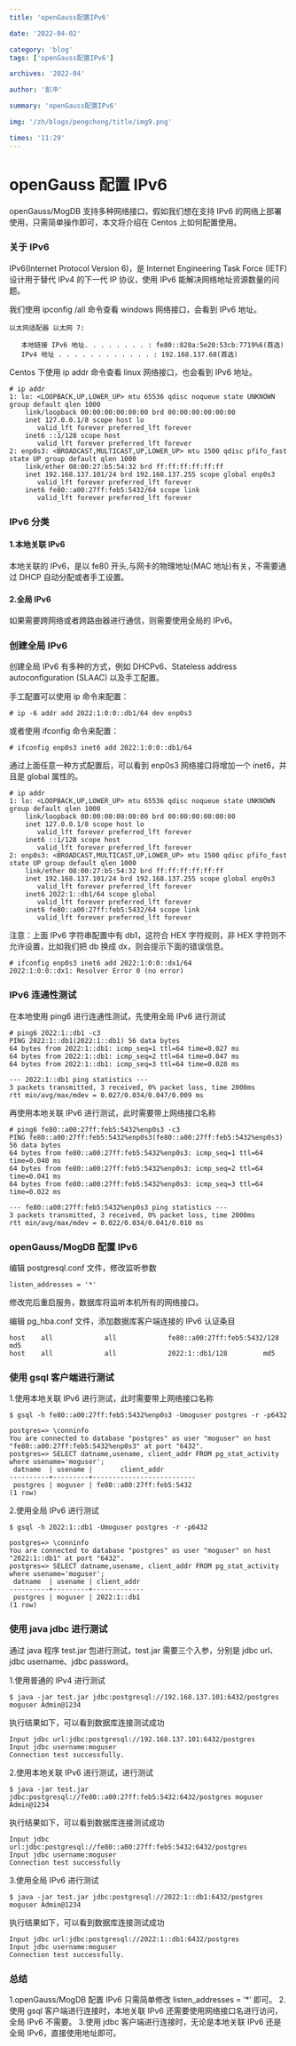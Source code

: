 ```yaml
---
title: 'openGauss配置IPv6'

date: '2022-04-02'

category: 'blog'
tags: ['openGauss配置IPv6']

archives: '2022-04'

author: '彭冲'

summary: 'openGauss配置IPv6'

img: '/zh/blogs/pengchong/title/img9.png'

times: '11:29'
---
```


# openGauss 配置 IPv6

openGauss/MogDB 支持多种网络接口，假如我们想在支持 IPv6 的网络上部署使用，只需简单操作即可，本文将介绍在 Centos 上如何配置使用。

### 关于 IPv6

IPv6(Internet Protocol Version 6)，是 Internet Engineering Task Force (IETF)设计用于替代 IPv4 的下一代 IP 协议，使用 IPv6 能解决网络地址资源数量的问题。

我们使用 ipconfig /all 命令查看 windows 网络接口，会看到 IPv6 地址。

```
以太网适配器 以太网 7:

   本地链接 IPv6 地址. . . . . . . . : fe80::828a:5e20:53cb:7719%6(首选)
   IPv4 地址 . . . . . . . . . . . . : 192.168.137.68(首选)
```

Centos 下使用 ip addr 命令查看 linux 网络接口，也会看到 IPv6 地址。

```
# ip addr
1: lo: <LOOPBACK,UP,LOWER_UP> mtu 65536 qdisc noqueue state UNKNOWN group default qlen 1000
    link/loopback 00:00:00:00:00:00 brd 00:00:00:00:00:00
    inet 127.0.0.1/8 scope host lo
       valid_lft forever preferred_lft forever
    inet6 ::1/128 scope host
       valid_lft forever preferred_lft forever
2: enp0s3: <BROADCAST,MULTICAST,UP,LOWER_UP> mtu 1500 qdisc pfifo_fast state UP group default qlen 1000
    link/ether 08:00:27:b5:54:32 brd ff:ff:ff:ff:ff:ff
    inet 192.168.137.101/24 brd 192.168.137.255 scope global enp0s3
       valid_lft forever preferred_lft forever
    inet6 fe80::a00:27ff:feb5:5432/64 scope link
       valid_lft forever preferred_lft forever
```

### IPv6 分类

#### 1.本地关联 IPv6

本地关联的 IPv6，是以 fe80 开头,与网卡的物理地址(MAC 地址)有关，不需要通过 DHCP 自动分配或者手工设置。

#### 2.全局 IPv6

如果需要跨网络或者跨路由器进行通信，则需要使用全局的 IPv6。

### 创建全局 IPv6

创建全局 IPv6 有多种的方式，例如 DHCPv6、Stateless address autoconfiguration (SLAAC) 以及手工配置。

手工配置可以使用 ip 命令来配置：

```
# ip -6 addr add 2022:1:0:0::db1/64 dev enp0s3
```

或者使用 ifconfig 命令来配置：

```
# ifconfig enp0s3 inet6 add 2022:1:0:0::db1/64
```

通过上面任意一种方式配置后，可以看到 enp0s3 网络接口将增加一个 inet6，并且是 global 属性的。

```
# ip addr
1: lo: <LOOPBACK,UP,LOWER_UP> mtu 65536 qdisc noqueue state UNKNOWN group default qlen 1000
    link/loopback 00:00:00:00:00:00 brd 00:00:00:00:00:00
    inet 127.0.0.1/8 scope host lo
       valid_lft forever preferred_lft forever
    inet6 ::1/128 scope host
       valid_lft forever preferred_lft forever
2: enp0s3: <BROADCAST,MULTICAST,UP,LOWER_UP> mtu 1500 qdisc pfifo_fast state UP group default qlen 1000
    link/ether 08:00:27:b5:54:32 brd ff:ff:ff:ff:ff:ff
    inet 192.168.137.101/24 brd 192.168.137.255 scope global enp0s3
       valid_lft forever preferred_lft forever
    inet6 2022:1::db1/64 scope global
       valid_lft forever preferred_lft forever
    inet6 fe80::a00:27ff:feb5:5432/64 scope link
       valid_lft forever preferred_lft forever
```

注意：上面 IPv6 字符串配置中有 db1，这符合 HEX 字符规则，非 HEX 字符则不允许设置，比如我们把 db 换成 dx，则会提示下面的错误信息。

```
# ifconfig enp0s3 inet6 add 2022:1:0:0::dx1/64
2022:1:0:0::dx1: Resolver Error 0 (no error)
```

### IPv6 连通性测试

在本地使用 ping6 进行连通性测试，先使用全局 IPv6 进行测试

```
# ping6 2022:1::db1 -c3
PING 2022:1::db1(2022:1::db1) 56 data bytes
64 bytes from 2022:1::db1: icmp_seq=1 ttl=64 time=0.027 ms
64 bytes from 2022:1::db1: icmp_seq=2 ttl=64 time=0.047 ms
64 bytes from 2022:1::db1: icmp_seq=3 ttl=64 time=0.028 ms

--- 2022:1::db1 ping statistics ---
3 packets transmitted, 3 received, 0% packet loss, time 2000ms
rtt min/avg/max/mdev = 0.027/0.034/0.047/0.009 ms
```

再使用本地关联 IPv6 进行测试，此时需要带上网络接口名称

```
# ping6 fe80::a00:27ff:feb5:5432%enp0s3 -c3
PING fe80::a00:27ff:feb5:5432%enp0s3(fe80::a00:27ff:feb5:5432%enp0s3) 56 data bytes
64 bytes from fe80::a00:27ff:feb5:5432%enp0s3: icmp_seq=1 ttl=64 time=0.040 ms
64 bytes from fe80::a00:27ff:feb5:5432%enp0s3: icmp_seq=2 ttl=64 time=0.041 ms
64 bytes from fe80::a00:27ff:feb5:5432%enp0s3: icmp_seq=3 ttl=64 time=0.022 ms

--- fe80::a00:27ff:feb5:5432%enp0s3 ping statistics ---
3 packets transmitted, 3 received, 0% packet loss, time 2000ms
rtt min/avg/max/mdev = 0.022/0.034/0.041/0.010 ms
```

### openGauss/MogDB 配置 IPv6

编辑 postgresql.conf 文件，修改监听参数

```
listen_addresses = '*'
```

修改完后重启服务，数据库将监听本机所有的网络接口。

编辑 pg_hba.conf 文件，添加数据库客户端连接的 IPv6 认证条目

```
host    all             all             fe80::a00:27ff:feb5:5432/128           md5
host    all             all             2022:1::db1/128         md5
```

### 使用 gsql 客户端进行测试

1.使用本地关联 IPv6 进行测试，此时需要带上网络接口名称

```
$ gsql -h fe80::a00:27ff:feb5:5432%enp0s3 -Umoguser postgres -r -p6432

postgres=> \conninfo
You are connected to database "postgres" as user "moguser" on host "fe80::a00:27ff:feb5:5432%enp0s3" at port "6432".
postgres=> SELECT datname,usename, client_addr FROM pg_stat_activity where usename='moguser';
 datname  | usename |       client_addr
----------+---------+--------------------------
 postgres | moguser | fe80::a00:27ff:feb5:5432
(1 row)
```

2.使用全局 IPv6 进行测试

```
$ gsql -h 2022:1::db1 -Umoguser postgres -r -p6432

postgres=> \conninfo
You are connected to database "postgres" as user "moguser" on host "2022:1::db1" at port "6432".
postgres=> SELECT datname,usename, client_addr FROM pg_stat_activity where usename='moguser';
 datname  | usename | client_addr
----------+---------+-------------
 postgres | moguser | 2022:1::db1
(1 row)
```

### 使用 java jdbc 进行测试

通过 java 程序 test.jar 包进行测试，test.jar 需要三个入参，分别是 jdbc url、jdbc username、jdbc password。

1.使用普通的 IPv4 进行测试

```
$ java -jar test.jar jdbc:postgresql://192.168.137.101:6432/postgres moguser Admin@1234
```

执行结果如下，可以看到数据库连接测试成功

```
Input jdbc url:jdbc:postgresql://192.168.137.101:6432/postgres
Input jdbc username:moguser
Connection test successfully.
```

2.使用本地关联 IPv6 进行测试，进行测试

```
$ java -jar test.jar jdbc:postgresql://fe80::a00:27ff:feb5:5432:6432/postgres moguser Admin@1234
```

执行结果如下，可以看到数据库连接测试成功

```
Input jdbc url:jdbc:postgresql://fe80::a00:27ff:feb5:5432:6432/postgres
Input jdbc username:moguser
Connection test successfully
```

3.使用全局 IPv6 进行测试

```
$ java -jar test.jar jdbc:postgresql://2022:1::db1:6432/postgres moguser Admin@1234
```

执行结果如下，可以看到数据库连接测试成功

```
Input jdbc url:jdbc:postgresql://2022:1::db1:6432/postgres
Input jdbc username:moguser
Connection test successfully.
```

### 总结

1.openGauss/MogDB 配置 IPv6 只需简单修改 listen_addresses = ‘\*’ 即可。 2.使用 gsql 客户端进行连接时，本地关联 IPv6 还需要使用网络接口名进行访问，全局 IPv6 不需要。 3.使用 jdbc 客户端进行连接时，无论是本地关联 IPv6 还是全局 IPv6，直接使用地址即可。
